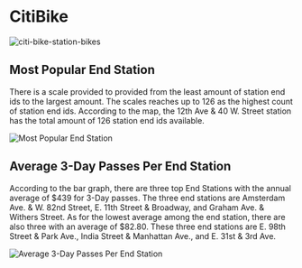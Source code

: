 # CitiBike
![citi-bike-station-bikes](https://user-images.githubusercontent.com/47166187/61429300-905f1c80-a8da-11e9-9906-011f4358e979.jpg)


## Most Popular End Station
There is a scale provided to provided from the least amount of station end ids to the largest amount. The scales reaches up to 126 as the highest count of station end ids. According to the map, the 12th Ave & 40 W. Street station has the total amount of 126 station end ids available.

![Most Popular End Station](https://user-images.githubusercontent.com/47166187/61428099-9b637e00-a8d5-11e9-9cc6-ddfb6ac5b2ef.png)


## Average 3-Day Passes Per End Station
According to the bar graph, there are three top End Stations with the annual average of $439 for 3-Day passes. The three end stations are Amsterdam Ave. & W. 82nd Street, E. 11th Street & Broadway, and Graham Ave. & Withers Street. As for the lowest average among the end station, there are also three with an average of $82.80. These three end stations are E. 98th Street & Park Ave., India Street & Manhattan Ave., and E. 31st & 3rd Ave.

![Average 3-Day Passes Per End Station](https://user-images.githubusercontent.com/47166187/61428820-baafda80-a8d8-11e9-8820-8a242e96b4d1.png)
